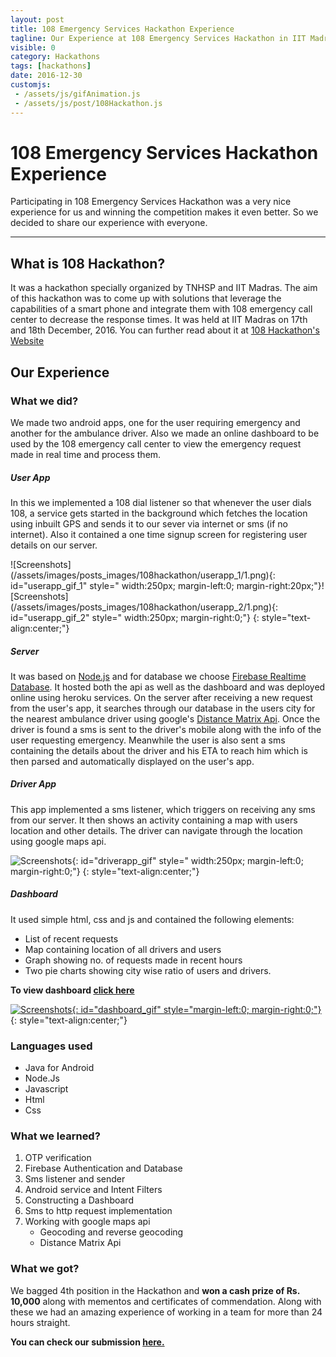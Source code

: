 ```yaml
---
layout: post
title: 108 Emergency Services Hackathon Experience
tagline: Our Experience at 108 Emergency Services Hackathon in IIT Madras.
visible: 0
category: Hackathons
tags: [hackathons]
date: 2016-12-30
customjs:
 - /assets/js/gifAnimation.js
 - /assets/js/post/108Hackathon.js
---
```

#  108 Emergency Services Hackathon Experience

Participating in 108 Emergency Services Hackathon was a very nice experience for us and winning the competition makes it even better. So we decided to share our experience with everyone.

-----------------------

## What is 108 Hackathon?

It was a hackathon specially organized by TNHSP and IIT Madras. The aim of this hackathon was to come up with solutions that leverage the capabilities of a smart phone and integrate them with 108 emergency call center to decrease the response times.
It was held at IIT Madras on 17th and 18th December, 2016.
You can further read about it at [108 Hackathon's Website](https://www.108hackathon.in/)

## Our Experience

### What we did?
We made two android apps, one for the user requiring emergency and another for the ambulance driver. Also we made an online dashboard to be used by the 108 emergency call center to view the emergency request made in real time and process them.

##### User App
In this we implemented a 108 dial listener so that whenever the user dials 108, a service gets started in the background which fetches the location using inbuilt GPS and sends it to our sever via internet or sms (if no internet).
Also it contained a one time signup screen for registering user details on our server.
<div class="row" markdown="1">![Screenshots](/assets/images/posts_images/108hackathon/userapp_1/1.png){: id="userapp_gif_1" style=" width:250px; margin-left:0; margin-right:20px;"}![Screenshots](/assets/images/posts_images/108hackathon/userapp_2/1.png){: id="userapp_gif_2" style=" width:250px; margin-right:0;"}
{: style="text-align:center;"}
</div>

##### Server
It was based on [Node.js](https://nodejs.org/en/) and for database we choose [Firebase Realtime Database](https://firebase.google.com/docs/database/). It hosted both the api as well as the dashboard and was deployed online using heroku services.
On the server after receiving a new request from the user's app, it searches through our database in the users city for the nearest ambulance driver using google's [Distance Matrix Api](https://developers.google.com/maps/documentation/distance-matrix/intro).
Once the driver is found a sms is sent to the driver's mobile along with the info of the user requesting emergency. Meanwhile the user is also sent a sms containing the details about the driver and his ETA to reach him which is then parsed and automatically displayed on the user's app.



##### Driver App
This app implemented a sms listener, which triggers on receiving any sms from our server. It then shows an activity containing a map with users location and other details. The driver can navigate through the location using google maps api.

![Screenshots](/assets/images/posts_images/108hackathon/driverapp/1.png){: id="driverapp_gif" style=" width:250px; margin-left:0; margin-right:0;"}
{: style="text-align:center;"}

##### Dashboard
It used simple html, css and js and contained the following elements:

* List of recent requests
* Map containing location of all drivers and users
* Graph showing no. of requests made in recent hours
* Two pie charts showing city wise ratio of users and drivers.

**To view dashboard [click here](https://dashboard108.herokuapp.com)**

[![Screenshots](/assets/images/posts_images/108hackathon/dashboard/1.png){: id="dashboard_gif" style="margin-left:0; margin-right:0;"}](https://dashboard108.herokuapp.com)
{: style="text-align:center;"}

### Languages used
* Java for Android
* Node.Js
* Javascript
* Html
* Css

### What we learned?
1. OTP verification
2. Firebase Authentication and Database
3. Sms listener and sender
4. Android service and Intent Filters
5. Constructing a Dashboard
6. Sms to http request implementation
7. Working with google maps api
	* Geocoding and reverse geocoding
	* Distance Matrix Api

### What we got?

We bagged 4th position in the Hackathon and **won a cash prize of Rs. 10,000** along with mementos and certificates of commendation. Along with these we had an amazing experience of working in a team for more than 24 hours straight.


**You can check our submission [here.](https://github.com/rahulbabbar1/108/)**
